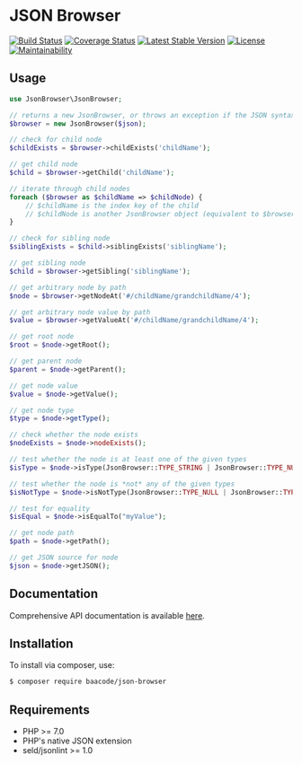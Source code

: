 JSON Browser
============

[![Build Status](https://travis-ci.org/baacode/json-browser.svg?branch=master)](https://travis-ci.org/baacode/json-browser)
[![Coverage Status](https://coveralls.io/repos/github/baacode/json-browser/badge.svg?branch=master)](https://coveralls.io/github/baacode/json-browser?branch=master)
[![Latest Stable Version](https://poser.pugx.org/baacode/json-browser/version)](https://packagist.org/packages/baacode/json-browser)
[![License](https://poser.pugx.org/baacode/json-browser/license)](https://packagist.org/packages/baacode/json-browser)
[![Maintainability](https://api.codeclimate.com/v1/badges/066738ab622644a2ab55/maintainability)](https://codeclimate.com/github/baacode/json-browser/maintainability)

Usage
-----

```php
use JsonBrowser\JsonBrowser;

// returns a new JsonBrowser, or throws an exception if the JSON syntax is invalid
$browser = new JsonBrowser($json);

// check for child node
$childExists = $browser->childExists('childName');

// get child node
$child = $browser->getChild('childName');

// iterate through child nodes
foreach ($browser as $childName => $childNode) {
    // $childName is the index key of the child
    // $childNode is another JsonBrowser object (equivalent to $browser->getChild($childName))
}

// check for sibling node
$siblingExists = $child->siblingExists('siblingName');

// get sibling node
$child = $browser->getSibling('siblingName');

// get arbitrary node by path
$node = $browser->getNodeAt('#/childName/grandchildName/4');

// get arbitrary node value by path
$value = $browser->getValueAt('#/childName/grandchildName/4');

// get root node
$root = $node->getRoot();

// get parent node
$parent = $node->getParent();

// get node value
$value = $node->getValue();

// get node type
$type = $node->getType();

// check whether the node exists
$nodeExists = $node->nodeExists();

// test whether the node is at least one of the given types
$isType = $node->isType(JsonBrowser::TYPE_STRING | JsonBrowser::TYPE_NUMBER);

// test whether the node is *not* any of the given types
$isNotType = $node->isNotType(JsonBrowser::TYPE_NULL | JsonBrowser::TYPE_INTEGER);

// test for equality
$isEqual = $node->isEqualTo("myValue");

// get node path
$path = $node->getPath();

// get JSON source for node
$json = $node->getJSON();

```

Documentation
-------------

Comprehensive API documentation is available [here](https://baacode.github.io/json-browser/).

Installation
------------

To install via composer, use:

```bash
$ composer require baacode/json-browser
```

Requirements
------------

 - PHP >= 7.0
 - PHP's native JSON extension
 - seld/jsonlint >= 1.0
